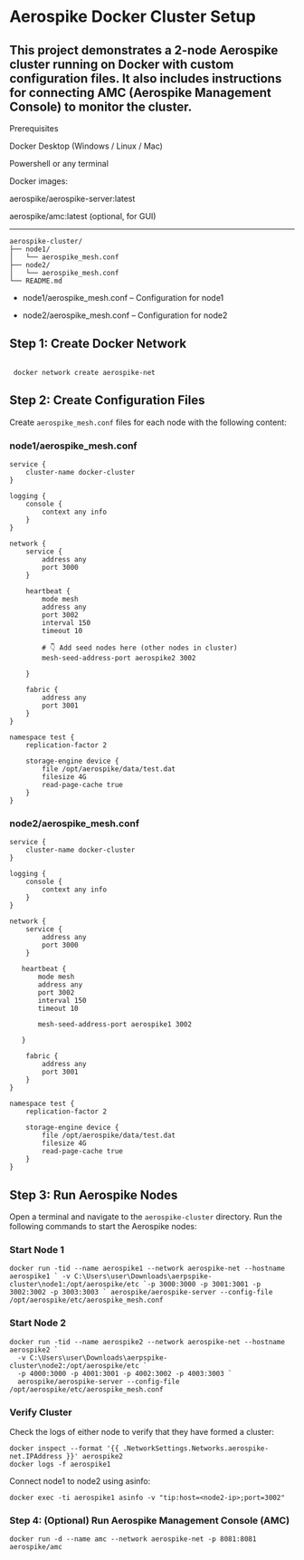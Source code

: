 # Aerospike Docker Cluster Setup
This project demonstrates a 2-node Aerospike cluster running on Docker with custom configuration files. 
It also includes instructions for connecting AMC (Aerospike Management Console) to monitor the cluster.
---

Prerequisites

Docker Desktop (Windows / Linux / Mac)

Powershell or any terminal

Docker images:

aerospike/aerospike-server:latest

aerospike/amc:latest (optional, for GUI)

---

```
aerospike-cluster/
├── node1/
│   └── aerospike_mesh.conf
├── node2/
│   └── aerospike_mesh.conf
└── README.md

```

- node1/aerospike_mesh.conf – Configuration for node1

- node2/aerospike_mesh.conf – Configuration for node2

## Step 1: Create Docker Network

```
 
 docker network create aerospike-net

```

## Step 2: Create Configuration Files
Create `aerospike_mesh.conf` files for each node with the following content:
### node1/aerospike_mesh.conf
```
service {
    cluster-name docker-cluster
}

logging {
    console {
        context any info
    }
}

network {
    service {
        address any
        port 3000
    }

    heartbeat {
        mode mesh
        address any
        port 3002
        interval 150
        timeout 10

        # 👇 Add seed nodes here (other nodes in cluster)
        mesh-seed-address-port aerospike2 3002

    }

    fabric {
        address any
        port 3001
    }
}

namespace test {
    replication-factor 2

    storage-engine device {
        file /opt/aerospike/data/test.dat
        filesize 4G
        read-page-cache true
    }
}

```
### node2/aerospike_mesh.conf
```
service {
    cluster-name docker-cluster
}

logging {
    console {
        context any info
    }
}

network {
    service {
        address any
        port 3000
    }

   heartbeat {
       mode mesh
       address any
       port 3002
       interval 150
       timeout 10

       mesh-seed-address-port aerospike1 3002
      
   }

    fabric {
        address any
        port 3001
    }
}

namespace test {
    replication-factor 2

    storage-engine device {
        file /opt/aerospike/data/test.dat
        filesize 4G
        read-page-cache true
    }
}
```
## Step 3: Run Aerospike Nodes
Open a terminal and navigate to the `aerospike-cluster` directory. Run the
following commands to start the Aerospike nodes:
### Start Node 1
```
docker run -tid --name aerospike1 --network aerospike-net --hostname aerospike1 ` -v C:\Users\user\Downloads\aerpspike-cluster\node1:/opt/aerospike/etc `-p 3000:3000 -p 3001:3001 -p 3002:3002 -p 3003:3003 ` aerospike/aerospike-server --config-file /opt/aerospike/etc/aerospike_mesh.conf
```
### Start Node 2
```
docker run -tid --name aerospike2 --network aerospike-net --hostname aerospike2 `
  -v C:\Users\user\Downloads\aerpspike-cluster\node2:/opt/aerospike/etc `
  -p 4000:3000 -p 4001:3001 -p 4002:3002 -p 4003:3003 `
  aerospike/aerospike-server --config-file /opt/aerospike/etc/aerospike_mesh.conf
```
### Verify Cluster
Check the logs of either node to verify that they have formed a cluster:
```
docker inspect --format '{{ .NetworkSettings.Networks.aerospike-net.IPAddress }}' aerospike2
docker logs -f aerospike1
```
Connect node1 to node2 using asinfo:

````
docker exec -ti aerospike1 asinfo -v "tip:host=<node2-ip>;port=3002"
````

### Step 4: (Optional) Run Aerospike Management Console (AMC)

```
docker run -d --name amc --network aerospike-net -p 8081:8081 aerospike/amc
```




